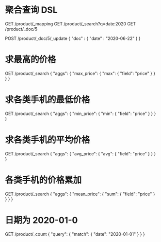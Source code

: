 # 聚合查询 DSL

GET /product/_mapping
GET /product/_search?q=date:2020
GET /product/_doc/5

POST /product/_doc/5/_update
{
  "doc" : {
    "date" :  "2020-06-22"
  }
}

# 求最高的价格
GET /product/_search
{
  "aggs": {
    "max_price": {
      "max": {
        "field": "price"
      }
    }
  }
}

# 求各类手机的最低价格
GET /product/_search
{
  "aggs": {
    "min_price": {
      "min": {
        "field": "price"
      }
    }
  }
}

# 求各类手机的平均价格
GET /product/_search
{
  "aggs": {
    "avg_price": {
      "avg": {
        "field": "price"
      }
    }
  }
}
# 各类手机的价格累加
GET /product/_search
{
  "aggs": {
    "mean_price": {
      "sum": {
        "field": "price"
      }
    }
  }
}



# 日期为 2020-01-0
GET /product/_count
{
  "query": {
    "match": {
      "date": "2020-01-01"
    }
  }
}